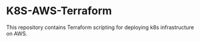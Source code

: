 # K8S-AWS-Terraform

This repository contains Terraform scripting for deploying k8s infrastructure on AWS.
